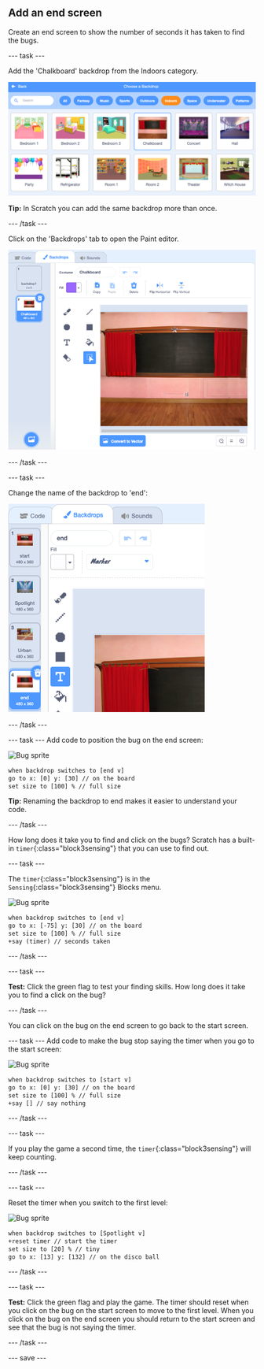 ## Add an end screen

Create an end screen to show the number of seconds it has taken to find the bugs. 

--- task ---

Add the 'Chalkboard' backdrop from the Indoors category. 

![A chalkboard on a wall](images/chalkboard.png)

**Tip:** In Scratch you can add the same backdrop more than once.

--- /task ---

Click on the 'Backdrops' tab to open the Paint editor. 

![Chalkboard backdrop in the Paint editor](images/chalkboard-paint.png)

--- /task ---

--- task ---

Change the name of the backdrop to 'end':

![Backdrop name changed to Start screen in the paint editor](images/end-screen-name.png)

--- /task ---

--- task ---
Add code to position the bug on the end screen:

![Bug sprite](images/bug-sprite)

```blocks3
when backdrop switches to [end v]
go to x: [0] y: [30] // on the board
set size to [100] % // full size
```

**Tip:** Renaming the backdrop to end makes it easier to understand your code. 

--- /task ---

How long does it take you to find and click on the bugs? Scratch has a built-in `timer`{:class="block3sensing"} that you can use to find out.

--- task ---

The `timer`{:class="block3sensing"} is in the `Sensing`{:class="block3sensing"} Blocks menu.

![Bug sprite](images/bug-sprite)

```blocks3
when backdrop switches to [end v]
go to x: [-75] y: [30] // on the board
set size to [100] % // full size
+say (timer) // seconds taken
```

--- /task ---

--- task ---

**Test:** Click the green flag to test your finding skills. How long does it take you to find a click on the bug?

--- /task ---

You can click on the bug on the end screen to go back to the start screen. 

--- task ---
Add code to make the bug stop saying the timer when you go to the start screen:

![Bug sprite](images/bug-sprite)

```blocks3
when backdrop switches to [start v]
go to x: [0] y: [30] // on the board
set size to [100] % // full size
+say [] // say nothing
```

--- /task ---

--- task ---

If you play the game a second time, the `timer`{:class="block3sensing"} will keep counting. 

--- /task ---

--- task ---

Reset the timer when you switch to the first level:

![Bug sprite](images/bug-sprite)

```blocks3
when backdrop switches to [Spotlight v]
+reset timer // start the timer
set size to [20] % // tiny
go to x: [13] y: [132] // on the disco ball
```

--- /task ---

--- task ---

**Test:** Click the green flag and play the game. The timer should reset when you click on the bug on the start screen to move to the first level. When you click on the bug on the end screen you should return to the start screen and see that the bug is not saying the timer. 

--- /task ---

--- save ---
